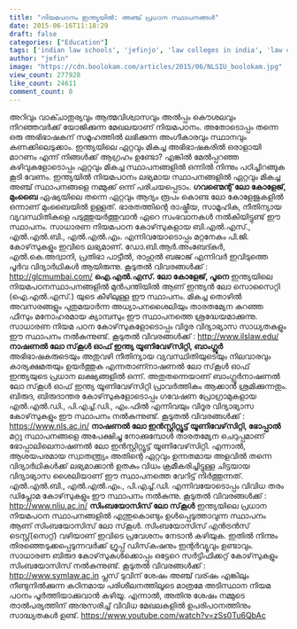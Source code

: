 ```yaml
---
title: "നിയമപഠനം ഇന്ത്യയില്‍: അഞ്ച് പ്രധാന സ്ഥാപനങ്ങള്‍"
date: 2015-06-16T11:18:29
draft: false
categories: ["Education"]
tags: ['indian law schools', 'jefinjo', 'law colleges in india', 'law courses in india', 'law schools in india', 'top 5 law schools in india']
author: "jefin"
image: "https://cdn.boolokam.com/articles/2015/06/NLSIU_boolokam.jpg"
view_count: 277928
like_count: 24611
comment_count: 0
---
```


[](https://cdn.boolokam.com/articles/2015/06/NLSIU_boolokam.jpg) അറിവും വാക്ചാതുര്യവും ആത്മവിശ്വാസവും അല്‍പ്പം കൌശലവും നിറഞ്ഞവര്‍ക്ക് യോജിക്കുന്ന മേഖലയാണ് നിയമപഠനം. അതോടൊപ്പം തന്നെ ഒരു അഭിഭാഷകന് സമൂഹത്തില്‍ ലഭിക്കുന്ന അംഗീകാരവും സ്ഥാനവും കണക്കിലെടുക്കാം. ഇന്ത്യയിലെ ഏറ്റവും മികച്ച അഭിഭാഷകരില്‍ ഒരാളായി മാറണം എന്ന് നിങ്ങള്‍ക്ക് ആഗ്രഹം ഉണ്ടോ? എങ്കില്‍ മേല്‍പ്പറഞ്ഞ കഴിവുകളോടൊപ്പം ഏറ്റവും മികച്ച സ്ഥാപനങ്ങളില്‍ ഒന്നില്‍ നിന്നും പഠിച്ചിറങ്ങുക കൂടി വേണം. ഇന്ത്യയില്‍ നിയമപഠനം ലഭ്യമായ സ്ഥാപനങ്ങളില്‍ ഏറ്റവും മികച്ച അഞ്ച് സ്ഥാപനങ്ങളെ നമ്മുക്ക് ഒന്ന് പരിചയപ്പെടാം. **ഗവണ്മെന്റ് ലോ കോളേജ്, മുംബൈ** ഏഷ്യയിലെ തന്നെ ഏറ്റവും ആദ്യം രൂപം കൊണ്ട ലോ കോളേജുകളില്‍ ഒന്നാണ് മുംബൈയില്‍ ഉള്ളത്. ഭാരതത്തിന്റെ രാഷ്ട്രീയ, സാമൂഹിക, നീതിന്യായ വ്യവസ്ഥിതികളെ പടുത്തുയര്‍ത്തുവാന്‍ ഏറെ സംഭവാനകള്‍ നല്‍കിയിട്ടുണ്ട് ഈ സ്ഥാപനം. സാധാരണ നിയമപഠന കോഴ്‌സുകളായ ബി.എല്‍.എസ്., എല്‍.എല്‍.ബി., എല്‍.എല്‍.എം. എന്നിവയോടൊപ്പം മറ്റനേകം പി.ജി. കോഴ്‌സുകളും ഇവിടെ ലഭ്യമാണ്. ഡോ.ബി.ആര്‍.അംബേദ്കര്‍, എല്‍.കെ.അദ്വാനി, പ്രതിഭാ പാട്ടീല്‍, രാഹുല്‍ ബജാജ് എന്നിവര്‍ ഇവിടുത്തെ പൂര്‍വ വിദ്യാര്‍ഥികള്‍ ആയിരുന്നു. കൂടുതല്‍ വിവരങ്ങള്‍ക്ക് : <http://glcmumbai.com/> **ഐ.എല്‍.എസ്. ലോ കോളേജ്, പൂനെ** ഇന്ത്യയിലെ നിയമപഠനസ്ഥാപനങ്ങളില്‍ മുന്‍പന്തിയില്‍ ആണ് ഇന്ത്യന്‍ ലോ സൊസൈറ്റി (ഐ.എല്‍.എസ്.) യുടെ കീഴിലുള്ള ഈ സ്ഥാപനം. മികച്ച തൊഴില്‍ അവസരങ്ങളും പുതുമയാര്‍ന്ന അധ്യാപനശൈലിയും താരതമ്യേന കുറഞ്ഞ ഫീസും മനോഹരമായ ക്യാമ്പസും ഈ സ്ഥാപനത്തെ ശ്രദ്ധേയമാക്കുന്നു. സാധാരണ നിയമ പഠന കോഴ്‌സുകളോടൊപ്പം വിദൂര വിദ്യാഭ്യാസ സാധ്യതകളും ഈ സ്ഥാപനം നല്‍കുന്നുണ്ട്. കൂടുതല്‍ വിവരങ്ങള്‍ക്ക് : <http://www.ilslaw.edu/> **നാഷണല്‍ ലോ സ്‌കൂള്‍ ഓഫ് ഇന്ത്യ യൂണിവേഴ്‌സിറ്റി, ബാംഗ്ലൂര്‍** അഭിഭാഷകരുടെയും അതുവഴി നീതിന്യായ വ്യവസ്ഥിതിയുടെയും നിലവാരവും കാര്യക്ഷമതയും ഉയര്‍ത്തുക എന്നതാണ്നാഷണല്‍ ലോ സ്‌കൂള്‍ ഓഫ് ഇന്ത്യയുടെ പ്രധാന ലക്ഷ്യങ്ങളില്‍ ഒന്ന്. അതുതന്നെയാണ് ബാംഗ്ലൂര്‍നാഷണല്‍ ലോ സ്‌കൂള്‍ ഓഫ് ഇന്ത്യ യൂണിവേഴ്‌സിറ്റി പ്രാവര്‍ത്തികം ആക്കാന്‍ ശ്രമിക്കുന്നതും. ബിരുദ, ബിരുദാന്തര കോഴ്‌സുകളോടൊപ്പം ഗവേഷണ പ്രോഗ്രാമുകളായ എല്‍.എല്‍.ഡി., പി.എച്ച്.ഡി., എം.ഫില്‍ എന്നിവയും വിദൂര വിദ്യാഭ്യാസ കോഴ്‌സുകളും ഈ സ്ഥാപനം നല്‍കുന്നുണ്ട്. കൂടുതല്‍ വിവരങ്ങള്‍ക്ക് : <https://www.nls.ac.in/> **നാഷണല്‍ ലോ ഇന്‍സ്റ്റിറ്റ്യൂട്ട് യൂണിവേഴ്‌സിറ്റി, ഭോപ്പാല്‍** മറ്റു സ്ഥാപനങ്ങളെ അപേക്ഷിച്ചു നോക്കുമ്പോള്‍ താരതമ്യേന ചെറുപ്പമാണ് ഭോപ്പാലിലെനാഷണല്‍ ലോ ഇന്‍സ്റ്റിറ്റ്യൂട്ട് യൂണിവേഴ്‌സിറ്റി. എന്നാല്‍, ആശയപരമായ സ്വാതന്ത്ര്യം അതിന്റെ ഏറ്റവും ഉന്നതമായ അളവില്‍ തന്നെ വിദ്യാര്‍ഥികള്‍ക്ക് ലഭ്യമാക്കാന്‍ ഉതകും വിധം ക്രമീകരിച്ചിട്ടുള്ള ചിട്ടയായ വിദ്യാഭ്യാസ ശൈലിയാണ് ഈ സ്ഥാപനത്തെ വേറിട്ട് നിര്‍ത്തുന്നത്. എല്‍.എല്‍.ബി., എല്‍.എല്‍.എം., പി.എച്ച്.ഡി. എന്നിവയോടൊപ്പം വിവിധ തരം ഡിപ്ലോമ കോഴ്‌സുകളും ഈ സ്ഥാപനം നല്‍കുന്നു. കൂടുതല്‍ വിവരങ്ങള്‍ക്ക് : <http://www.nliu.ac.in/> **സിംബയോസിസ് ലോ സ്‌കൂള്‍** ഇന്ത്യയിലെ പ്രധാന നിയമപഠന സ്ഥാപനങ്ങളില്‍ എന്തുകൊണ്ടും ഉള്‍പ്പെടുത്താവുന്ന സ്ഥാപനം ആണ് സിംബയോസിസ് ലോ സ്‌കൂള്‍. സിംബയോസിസ് എന്‍ട്രന്‍സ് ടെസ്റ്റ്(സെറ്റ്) വഴിയാണ് ഇവിടെ പ്രവേശനം നേടാന്‍ കഴിയുക. ഇതില്‍ നിന്നും തിരഞ്ഞെടുക്കപ്പെടുന്നവര്‍ക്ക് ഗ്രൂപ്പ് ഡിസ്‌കഷനും ഇന്റര്‍വ്യൂവും ഉണ്ടാവും. സാധാരണ ബിരുദ കോഴ്‌സുകള്‍ക്കൊപ്പം ഒട്ടേറെ സര്‍ട്ടിഫിക്കറ്റ് കോഴ്‌സുകളും സിംബയോസിസ് നല്‍കുന്നുണ്ട്. കൂടുതല്‍ വിവരങ്ങള്‍ക്ക് : <http://www.symlaw.ac.in> പ്ലസ് ടുവിന് ശേഷം അഞ്ച് വര്ഷം എങ്കിലും നീണ്ടുനില്‍ക്കുന്ന കഠിനമായ പരിശീലനത്തിലൂടെ മാത്രമേ അടിസ്ഥാന നിയമ പഠനം പൂര്‍ത്തിയാക്കുവാന്‍ കഴിയൂ. എന്നാല്‍, അതിനു ശേഷം നമ്മുടെ താല്‍പര്യത്തിന് അനുസരിച്ച് വിവിധ മേഖലകളില്‍ ഉപരിപഠനത്തിനും സാദ്ധ്യതകള്‍ ഉണ്ട്. https://www.youtube.com/watch?v=zSs0Tu6QbAc
